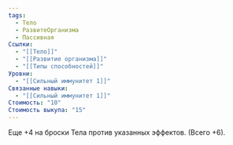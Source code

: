 ```yaml
---
tags:
  - Тело
  - РазвитеОрганизма
  - Пассивная
Ссылки:
  - "[[Тело]]"
  - "[[Развитие организма]]"
  - "[[Типы способностей]]"
Уровни:
  - "[[Сильный иммунитет 1]]"
Связанные навыки:
  - "[[Сильный иммунитет 1]]"
Стоимость: "10"
Стоимость выкупа: "15"
---
```

Еще +4 на броски Тела против указанных эффектов. (Всего +6).